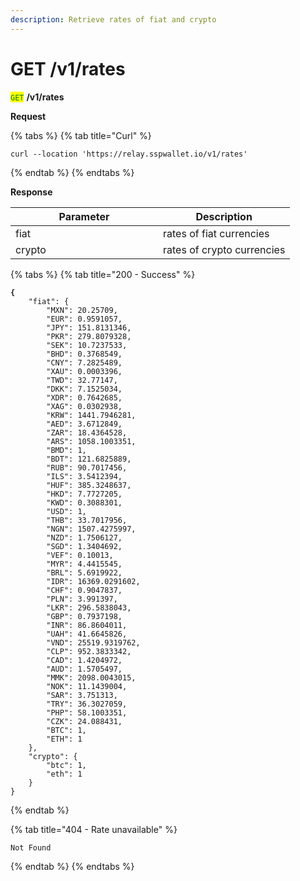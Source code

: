 ```yaml
---
description: Retrieve rates of fiat and crypto
---
```


# GET  /v1/rates

<mark style="color:green;">`GET`</mark> **/v1/rates**

**Request**

{% tabs %}
{% tab title="Curl" %}
```url
curl --location 'https://relay.sspwallet.io/v1/rates'
```
{% endtab %}
{% endtabs %}

**Response**

<table><thead><tr><th width="220">Parameter</th><th>Description</th></tr></thead><tbody><tr><td>fiat</td><td>rates of fiat currencies</td></tr><tr><td>crypto</td><td>rates of crypto currencies</td></tr></tbody></table>

{% tabs %}
{% tab title="200 - Success" %}
<pre class="language-json"><code class="lang-json"><strong>{
</strong>    "fiat": {
        "MXN": 20.25709,
        "EUR": 0.9591057,
        "JPY": 151.8131346,
        "PKR": 279.8079328,
        "SEK": 10.7237533,
        "BHD": 0.3768549,
        "CNY": 7.2825489,
        "XAU": 0.0003396,
        "TWD": 32.77147,
        "DKK": 7.1525034,
        "XDR": 0.7642685,
        "XAG": 0.0302938,
        "KRW": 1441.7946281,
        "AED": 3.6712849,
        "ZAR": 18.4364528,
        "ARS": 1058.1003351,
        "BMD": 1,
        "BDT": 121.6825889,
        "RUB": 90.7017456,
        "ILS": 3.5412394,
        "HUF": 385.3248637,
        "HKD": 7.7727205,
        "KWD": 0.3088301,
        "USD": 1,
        "THB": 33.7017956,
        "NGN": 1507.4275997,
        "NZD": 1.7506127,
        "SGD": 1.3404692,
        "VEF": 0.10013,
        "MYR": 4.4415545,
        "BRL": 5.6919922,
        "IDR": 16369.0291602,
        "CHF": 0.9047837,
        "PLN": 3.991397,
        "LKR": 296.5838043,
        "GBP": 0.7937198,
        "INR": 86.8604011,
        "UAH": 41.6645826,
        "VND": 25519.9319762,
        "CLP": 952.3833342,
        "CAD": 1.4204972,
        "AUD": 1.5705497,
        "MMK": 2098.0043015,
        "NOK": 11.1439004,
        "SAR": 3.751313,
        "TRY": 36.3027059,
        "PHP": 58.1003351,
        "CZK": 24.088431,
        "BTC": 1,
        "ETH": 1
    },
    "crypto": {
        "btc": 1,
        "eth": 1
    }
}
</code></pre>
{% endtab %}

{% tab title="404 - Rate unavailable" %}
```javascript
Not Found
```
{% endtab %}
{% endtabs %}
